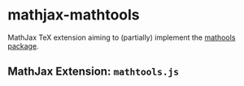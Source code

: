 # mathjax-mathtools

MathJax TeX extension aiming to (partially) implement the [mathools package](https://ctan.org/pkg/mathtools).

## MathJax Extension: `mathtools.js`

